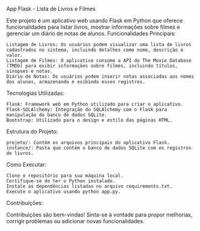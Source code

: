 App Flask - Lista de Livros e Filmes

Este projeto é um aplicativo web usando Flask em Python que oferece funcionalidades para listar livros, mostrar informações sobre filmes e gerenciar um diário de notas de alunos.
Funcionalidades Principais:

    Listagem de Livros: Os usuários podem visualizar uma lista de livros cadastrados no sistema, incluindo detalhes como nome, descrição e valor.
    Listagem de Filmes: O aplicativo consome a API do The Movie Database (TMDb) para exibir informações sobre filmes, incluindo títulos, sinopses e notas.
    Diário de Notas: Os usuários podem inserir notas associadas aos nomes dos alunos, armazenando e exibindo esses registros.

Tecnologias Utilizadas:

    Flask: Framework web em Python utilizado para criar o aplicativo.
    Flask-SQLAlchemy: Integração do SQLAlchemy com o Flask para manipulação do banco de dados SQLite.
    Bootstrap: Utilizado para o design e estilo das páginas HTML.

Estrutura do Projeto:

    projeto/: Contém os arquivos principais do aplicativo Flask.
    instance/: Pasta que contém o banco de dados SQLite com os registros de livros.

Como Executar:

    Clone o repositório para sua máquina local.
    Certifique-se de ter o Python instalado.
    Instale as dependências listadas no arquivo requirements.txt.
    Execute o aplicativo usando python app.py.

Contribuições:

Contribuições são bem-vindas! Sinta-se à vontade para propor melhorias, corrigir problemas ou adicionar novas funcionalidades.

